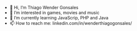 - 👋 Hi, I’m Thiago Wender Gonsales
- 👀 I’m interested in games, movies and music
- 🌱 I’m currently learning JavaScrip, PHP and Java
- 📫 How to reach me: linkedin.com/in/wenderthiagogonsales/

<!---
WenderG/WenderG is a ✨ special ✨ repository because its `README.md` (this file) appears on your GitHub profile.
You can click the Preview link to take a look at your changes.
--->
